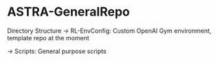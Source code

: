 # ASTRA-GeneralRepo

Directory Structure
-> RL-EnvConfig: Custom OpenAI Gym environment, template repo at the moment

-> Scripts: General purpose scripts
